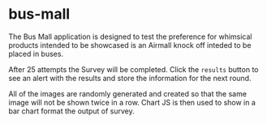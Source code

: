 # bus-mall

The Bus Mall application is designed to test the preference for whimsical products intended to be showcased is an Airmall knock off inteded to be placed in buses. 

After 25 attempts the Survey will be completed. Click the `results` button to see an alert with the results and store the information for the next round. 

All of the images are randomly generated and created so that the same image will not be shown twice in a row. Chart JS is then used to show in a bar chart format the output of survey.
